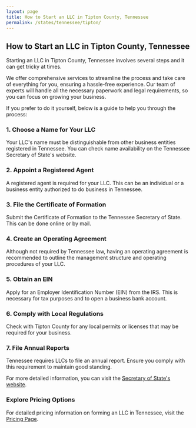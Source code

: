 ```yaml
---
layout: page
title: How to Start an LLC in Tipton County, Tennessee
permalink: /states/tennessee/tipton/
---
```


<h2>How to Start an LLC in Tipton County, Tennessee</h2>

<p>Starting an LLC in Tipton County, Tennessee involves several steps and it can get tricky at times.</p>

<p>We offer comprehensive services to streamline the process and take care of everything for you, ensuring a hassle-free experience. Our team of experts will handle all the necessary paperwork and legal requirements, so you can focus on growing your business.</p>

<p>If you prefer to do it yourself, below is a guide to help you through the process:</p>

<h3>1. Choose a Name for Your LLC</h3>
<p>Your LLC's name must be distinguishable from other business entities registered in Tennessee. You can check name availability on the Tennessee Secretary of State's website.</p>

<h3>2. Appoint a Registered Agent</h3>
<p>A registered agent is required for your LLC. This can be an individual or a business entity authorized to do business in Tennessee.</p>

<h3>3. File the Certificate of Formation</h3>
<p>Submit the Certificate of Formation to the Tennessee Secretary of State. This can be done online or by mail.</p>

<h3>4. Create an Operating Agreement</h3>
<p>Although not required by Tennessee law, having an operating agreement is recommended to outline the management structure and operating procedures of your LLC.</p>

<h3>5. Obtain an EIN</h3>
<p>Apply for an Employer Identification Number (EIN) from the IRS. This is necessary for tax purposes and to open a business bank account.</p>

<h3>6. Comply with Local Regulations</h3>
<p>Check with Tipton County for any local permits or licenses that may be required for your business.</p>

<h3>7. File Annual Reports</h3>
<p>Tennessee requires LLCs to file an annual report. Ensure you comply with this requirement to maintain good standing.</p>

<p>For more detailed information, you can visit the <a href="https://www.sos.tennessee.gov/">Secretary of State's website</a>.</p>

<h3>Explore Pricing Options</h3>
<p>For detailed pricing information on forming an LLC in Tennessee, visit the <a href="{ '/new-pricing/' | relative_url }">Pricing Page</a>.</p>
